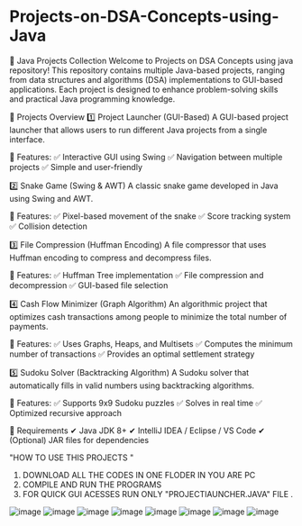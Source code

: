 # Projects-on-DSA-Concepts-using-Java

📌 Java Projects Collection
Welcome to Projects on DSA Concepts using java repository! This repository contains multiple Java-based projects, ranging from data structures and algorithms (DSA) implementations to GUI-based applications. Each project is designed to enhance problem-solving skills and practical Java programming knowledge.

🚀 Projects Overview
1️⃣ Project Launcher (GUI-Based)
A GUI-based project launcher that allows users to run different Java projects from a single interface.

🔹 Features:
✅ Interactive GUI using Swing
✅ Navigation between multiple projects
✅ Simple and user-friendly

2️⃣ Snake Game (Swing & AWT)
A classic snake game developed in Java using Swing and AWT.

🔹 Features:
✅ Pixel-based movement of the snake
✅ Score tracking system
✅ Collision detection

3️⃣ File Compression (Huffman Encoding)
A file compressor that uses Huffman encoding to compress and decompress files.

🔹 Features:
✅ Huffman Tree implementation
✅ File compression and decompression
✅ GUI-based file selection

4️⃣ Cash Flow Minimizer (Graph Algorithm)
An algorithmic project that optimizes cash transactions among people to minimize the total number of payments.

🔹 Features:
✅ Uses Graphs, Heaps, and Multisets
✅ Computes the minimum number of transactions
✅ Provides an optimal settlement strategy

5️⃣ Sudoku Solver (Backtracking Algorithm)
A Sudoku solver that automatically fills in valid numbers using backtracking algorithms.

🔹 Features:
✅ Supports 9x9 Sudoku puzzles
✅ Solves in real time
✅ Optimized recursive approach

📜 Requirements
✔ Java JDK 8+
✔ IntelliJ IDEA / Eclipse / VS Code
✔ (Optional) JAR files for dependencies



"HOW TO USE THIS PROJECTS "
1. DOWNLOAD ALL THE CODES IN ONE FLODER IN YOU ARE PC
2. COMPILE AND RUN THE PROGRAMS
3. FOR QUICK GUI ACESSES RUN ONLY "PROJECTlAUNCHER.JAVA" FILE .

![image](https://github.com/user-attachments/assets/665e6590-1c74-4db6-aacf-fabffd2b4d2c)
![image](https://github.com/user-attachments/assets/a1190eb6-3d47-4d36-8ccb-95d7c5770328)
![image](https://github.com/user-attachments/assets/3f4e0e15-c713-412d-b438-39942073d3d9)
![image](https://github.com/user-attachments/assets/f0327d9c-4158-4184-947c-29d3346d8c2f)
![image](https://github.com/user-attachments/assets/86d313bb-e986-42da-8aeb-e32116da9bb9)
![image](https://github.com/user-attachments/assets/23f106fa-87cb-4663-a6b3-f2229f849005)
![image](https://github.com/user-attachments/assets/fa44004e-a6eb-4215-b238-c87985cce81d)
![image](https://github.com/user-attachments/assets/4b019710-5f18-463a-8b44-1c400f648fa1)







